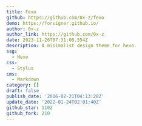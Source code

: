 ```yaml
---
title: Fexo
github: https://github.com/0x-z/fexo
demo: https://forsigner.github.io/
author: 0x-z
author_link: https://github.com/0x-z
date: 2023-11-26T07:31:00.554Z
description: A minimalist design theme for hexo.
ssg:
  - Hexo
css:
  - Stylus
cms:
  - Markdown
category: []
draft: false
publish_date: '2016-02-21T04:13:28Z'
update_date: '2022-01-24T02:01:40Z'
github_star: 1102
github_fork: 210
---
```

